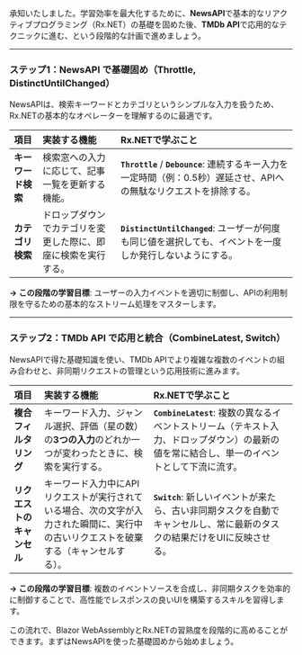 承知いたしました。学習効率を最大化するために、**NewsAPI**で基本的なリアクティブプログラミング（Rx.NET）の基礎を固めた後、**TMDb API**で応用的なテクニックに進む、という段階的な計画で進めましょう。

---

### ステップ1：NewsAPI で基礎固め（Throttle, DistinctUntilChanged）

NewsAPIは、検索キーワードとカテゴリというシンプルな入力を扱うため、Rx.NETの基本的なオペレーターを理解するのに最適です。

| 項目 | 実装する機能 | Rx.NETで学ぶこと |
| :--- | :--- | :--- |
| **キーワード検索** | 検索窓への入力に応じて、記事一覧を更新する機能。 | **`Throttle`** / **`Debounce`**: 連続するキー入力を一定時間（例：0.5秒）遅延させ、APIへの無駄なリクエストを排除する。 |
| **カテゴリ検索** | ドロップダウンでカテゴリを変更した際に、即座に検索を実行する。 | **`DistinctUntilChanged`**: ユーザーが何度も同じ値を選択しても、イベントを一度しか発行しないようにする。 |

**→ この段階の学習目標**: ユーザーの入力イベントを適切に制御し、APIの利用制限を守るための基本的なストリーム処理をマスターします。

---

### ステップ2：TMDb API で応用と統合（CombineLatest, Switch）

NewsAPIで得た基礎知識を使い、TMDb APIでより複雑な複数のイベントの組み合わせと、非同期リクエストの管理という応用技術に進みます。

| 項目 | 実装する機能 | Rx.NETで学ぶこと |
| :--- | :--- | :--- |
| **複合フィルタリング** | キーワード入力、ジャンル選択、評価（星の数）の**3つの入力**のどれか一つが変わったときに、検索を実行する。 | **`CombineLatest`**: 複数の異なるイベントストリーム（テキスト入力、ドロップダウン）の最新の値を常に結合し、単一のイベントとして下流に流す。 |
| **リクエストのキャンセル** | キーワード入力中にAPIリクエストが実行されている場合、次の文字が入力された瞬間に、実行中の古いリクエストを破棄する（キャンセルする）。 | **`Switch`**: 新しいイベントが来たら、古い非同期タスクを自動でキャンセルし、常に最新のタスクの結果だけをUIに反映させる。 |

**→ この段階の学習目標**: 複数のイベントソースを合成し、非同期タスクを効率的に制御することで、高性能でレスポンスの良いUIを構築するスキルを習得します。

この流れで、Blazor WebAssemblyとRx.NETの習熟度を段階的に高めることができます。まずはNewsAPIを使った基礎固めから始めましょう。